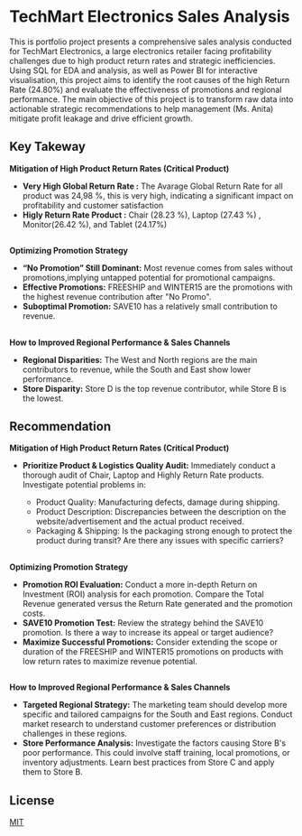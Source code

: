 # TechMart Electronics Sales Analysis

This is portfolio project presents a comprehensive sales analysis conducted for TechMart Electronics, a large electronics retailer facing profitability challenges due to high product return rates and strategic inefficiencies. Using SQL for EDA and analysis, as well as Power BI for interactive visualisation, this project aims to identify the root causes of the high Return Rate (24.80%) and evaluate the effectiveness of promotions and regional performance. The main objective of this project is to transform raw data into actionable strategic recommendations to help management (Ms. Anita) mitigate profit leakage and drive efficient growth.

## Key Takeway 

**Mitigation of High Product Return Rates (Critical Product)**

- **Very High Global Return Rate :** The Avarage Global Return Rate for all product was 24,98 %, this is very high, indicating a significant impact on profitability and customer satisfaction 
- **Higly Return Rate Product :** Chair (28.23 %), Laptop (27.43 %) , Monitor(26.42 %), and Tablet (24.17%) 
##

**Optimizing Promotion Strategy**

- **“No Promotion” Still Dominant:** Most revenue comes from sales without promotions,implying untapped potential for promotional campaigns.
- **Effective Promotions:** FREESHIP and WINTER15 are the promotions with the highest revenue contribution after "No Promo".
- **Suboptimal Promotion:** SAVE10 has a relatively small contribution to revenue.
##

**How to Improved Regional Performance & Sales Channels**
- **Regional Disparities:** The West and North regions are the main contributors to revenue, while the South and East show lower performance.
- **Store Disparity:** Store D is the top revenue contributor, while Store B is the lowest.



## Recommendation
**Mitigation of High Product Return Rates (Critical Product)** 

* **Prioritize Product & Logistics Quality Audit:** Immediately conduct a thorough audit of Chair, Laptop and Highly Return Rate  products. Investigate potential problems in:

   * Product Quality: Manufacturing defects, damage during shipping.
   *  Product Description: Discrepancies between the description on the website/advertisement and the actual product received.
   * Packaging & Shipping: Is the packaging strong enough to protect the product during transit? Are there any issues with specific carriers?

##
**Optimizing Promotion Strategy**

- **Promotion ROI Evaluation:** Conduct a more in-depth Return on Investment (ROI) analysis for each promotion. Compare the Total Revenue generated versus the Return Rate generated and the promotion costs.
- **SAVE10 Promotion Test:** Review the strategy behind the SAVE10 promotion. Is there a way to increase its appeal or target audience?
- **Maximize Successful Promotions:** Consider extending the scope or duration of the FREESHIP and WINTER15 promotions on products with low return rates to maximize revenue potential.

##
**How to Improved Regional Performance & Sales Channels**

- **Targeted Regional Strategy:** The marketing team should develop more specific and tailored campaigns for the South and East regions. Conduct market research to understand customer preferences or distribution challenges in these regions.
- **Store Performance Analysis:** Investigate the factors causing Store B's poor performance. This could involve staff training, local promotions, or inventory adjustments. Learn best practices from Store C and apply them to Store B.



## License

[MIT](https://choosealicense.com/licenses/mit/)